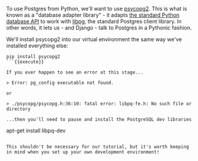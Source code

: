 To use Postgres from Python, we'll want to use [psycopg2](https://www.psycopg.org/). This is what is known as a "database adapter library" - it adapts [the standard Python database API](https://www.python.org/dev/peps/pep-0249/) to work with [libpg](https://www.postgresql.org/docs/current/libpq.html), the standard Postgres client library. In other words, it lets us - and Django - talk to Postgres in a Pythonic fashion.

We'll install psycopg2 into our virtual environment the same way we've installed everything else:

```
pip install psycopg2
```{{execute}}

If you ever happen to see an error at this stage...

> Error: pg_config executable not found.

or

> ./psycopg/psycopg.h:36:10: fatal error: libpq-fe.h: No such file or directory

...then you'll need to pause and install the PostgreSQL dev libraries

```
apt-get install libpq-dev
```

This shouldn't be necessary for our tutorial, but it's worth keeping in mind when you set up your own development environment!